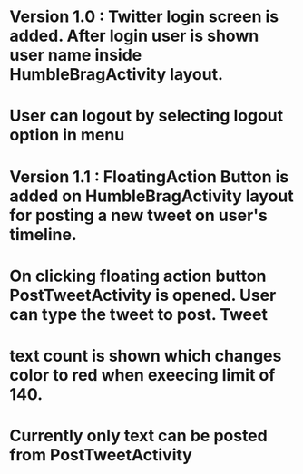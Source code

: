 # Version 1.0 : Twitter login screen is added. After login user is shown user name inside HumbleBragActivity layout. 
#               User can logout by selecting logout option in menu

# Version 1.1 : FloatingAction Button is added on HumbleBragActivity layout for posting a new tweet on user's timeline.
#               On clicking floating action button PostTweetActivity is opened. User can type the tweet to post. Tweet 
#               text count is shown which changes color to red when exeecing limit of 140. 
#               Currently only text can be posted from PostTweetActivity

